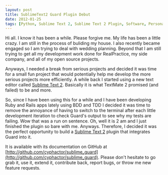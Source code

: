```yaml
---
layout: post
title: SublimeText2 Guard Plugin Debut
date: 2012-01-25
tags: [Python, Sublime Text 2, Sublime Text 2 Plugin, Software, Personal, Software Development, Software Projects]
---
```

Hi all. I know it has been a while. Please forgive me. My life has been a
little crazy. I am still in the process of buliding my house. I also recently
became engaged so I am trying to deal with wedding planning. Beyond that I am
still trying to get all my development work done for RealPractice, my side
company, and all of my open source projects.

Anyways, I needed a break from serious projects and decided it was time for a
small fun project that would potentially help me develop the more serious
projects more efficiently. A while back I started using a new text editor
called [Sublime Text 2](http://www.sublimetext.com/2). Basically it is what
TextMate 2 promised (and failed) to be and more.

So, since I have been using this for a while and I have been developing Ruby
and Rails apps lately using BDD and TDD I decided it was time to remove the
annoyance of having to switch to the terminal after each little development
iteration to check Guard's output to see why my tests are failing. Wow that was
a run on sentence. Oh, well it is 2 am and I just finished the plugin so bare
with me. Anyways. Therefore, I decided it was the perfect opportunity to build
a [Sublime Text 2](http://www.sublimetext.com/2) plugin that integrates Guard
into it.

It is available with its documentation on GitHub at
[http://github.com/cyphactor/sublime_guard](http://github.com/cyphactor/sublime_guard).
Please don't hesitate to go grab it, use it, extend it, contribute back, report
bugs, or throw me new feature requests.
